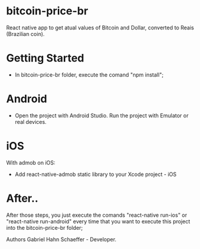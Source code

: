 # bitcoin-price-br
React native app to get atual values of Bitcoin and Dollar, converted to Reais (Brazilian coin).

# Getting Started

- In bitcoin-price-br folder, execute the comand "npm install";

# Android

- Open the project with Android Studio.
Run the project with Emulator or real devices.

# iOS

With admob on iOS: 
- Add react-native-admob static library to your Xcode project - iOS

# After..

After those steps, you just execute the comands "react-native run-ios" or "react-native run-android" every time that you want to execute this project into the bitcoin-price-br folder;

Authors Gabriel Hahn Schaeffer - Developer.

